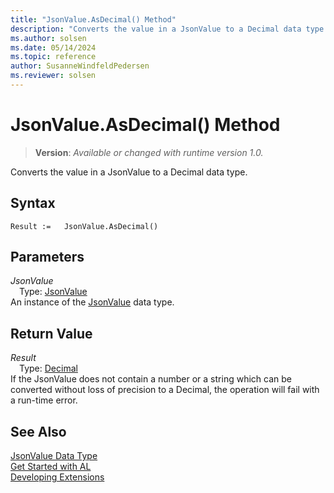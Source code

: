 ```yaml
---
title: "JsonValue.AsDecimal() Method"
description: "Converts the value in a JsonValue to a Decimal data type."
ms.author: solsen
ms.date: 05/14/2024
ms.topic: reference
author: SusanneWindfeldPedersen
ms.reviewer: solsen
---
```

[//]: # (START>DO_NOT_EDIT)
[//]: # (IMPORTANT:Do not edit any of the content between here and the END>DO_NOT_EDIT.)
[//]: # (Any modifications should be made in the .xml files in the ModernDev repo.)
# JsonValue.AsDecimal() Method
> **Version**: _Available or changed with runtime version 1.0._

Converts the value in a JsonValue to a Decimal data type.


## Syntax
```AL
Result :=   JsonValue.AsDecimal()
```
## Parameters
*JsonValue*  
&emsp;Type: [JsonValue](jsonvalue-data-type.md)  
An instance of the [JsonValue](jsonvalue-data-type.md) data type.  

## Return Value
*Result*  
&emsp;Type: [Decimal](../decimal/decimal-data-type.md)  
If the JsonValue does not contain a number or a string which can be converted without loss of precision to a Decimal, the operation will fail with a run-time error.


[//]: # (IMPORTANT: END>DO_NOT_EDIT)


## See Also
[JsonValue Data Type](jsonvalue-data-type.md)  
[Get Started with AL](../../devenv-get-started.md)  
[Developing Extensions](../../devenv-dev-overview.md)
